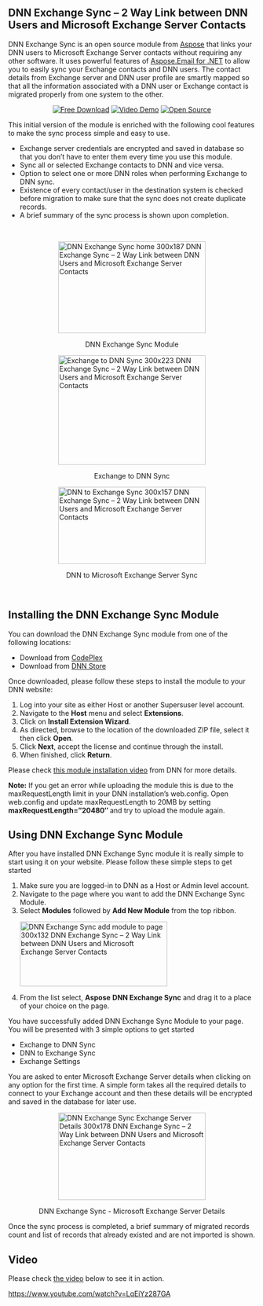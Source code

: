 <h2>DNN Exchange Sync &ndash; 2 Way Link between DNN Users and Microsoft Exchange Server Contacts</h2>
<div>
<p>DNN Exchange Sync is an open source module from <a href="http://www.aspose.com/"> Aspose</a> that links your DNN users to Microsoft Exchange Server contacts without requiring any other software. It uses powerful features of <a href="http://www.aspose.com/.net/email-component.aspx">Aspose.Email for .NET</a> to allow you to easily sync your Exchange contacts and DNN users. The contact details from Exchange server and DNN user profile are smartly mapped so that all the information associated with a DNN user or Exchange contact is migrated properly from one system to the other.</p>
<p style="text-align: center;"><a title="Free Download - DNN Exchange Sync" href="https://asposednn.codeplex.com/releases/view/125559"><img title="Free Download - DNN Exchange Sync" src="http://cdn.aspose.com/Images/marketplace/free-download-icon-aspose-mp.png" alt="Free Download" /></a> <a title="Video Demo - DNN Exchange Sync" href="https://www.youtube.com/watch?v=LqEiYz287GA"> <img title="Video Demo - DNN Exchange Sync" src="http://cdn.aspose.com/Images/marketplace/video-demo-icon-aspose-mp.png" alt="Video Demo" /></a> <a title="Source Code - DNN Exchange Sync" href="https://asposednn.codeplex.com/SourceControl/latest#Aspose.DNN.ExchangeSync/"> <img title="Source Code - DNN Exchange Sync" src="http://cdn.aspose.com/Images/marketplace/open-source-icon-aspose-mp.png" alt="Open Source" /></a></p>
<p>This initial version of the module is enriched with the following cool features to make the sync process simple and easy to use.</p>
<ul>
<li>Exchange server credentials are encrypted and saved in database so that you don&rsquo;t have to enter them every time you use this module.</li>
<li>Sync all or selected Exchange contacts to DNN and vice versa.</li>
<li>Option to select one or more DNN roles when performing Exchange to DNN sync.</li>
<li>Existence of every contact/user in the destination system is checked before migration to make sure that the sync does not create duplicate records.</li>
<li>A brief summary of the sync process is shown upon completion.</li>
</ul>
<p>&nbsp;</p>
<div id="attachment_15722"><a href="http://www.aspose.com/blogs/wp-content/uploads/2014/07/DNN-Exchange-Sync-home.png"><img style="display: block; margin-left: auto; margin-right: auto;" title="DNN Exchange Sync Module" src="http://www.aspose.com/blogs/wp-content/uploads/2014/07/DNN-Exchange-Sync-home-300x187.png" alt="DNN Exchange Sync home 300x187 DNN Exchange Sync &ndash; 2 Way Link between DNN Users and Microsoft Exchange Server Contacts" width="300" height="187" /></a>
<p style="text-align: center;">DNN Exchange Sync Module</p>
</div>
<div id="attachment_15723"><a href="http://www.aspose.com/blogs/wp-content/uploads/2014/07/Exchange-to-DNN-Sync.png"><img style="display: block; margin-left: auto; margin-right: auto;" title="Exchange to DNN Sync" src="http://www.aspose.com/blogs/wp-content/uploads/2014/07/Exchange-to-DNN-Sync-300x223.png" alt="Exchange to DNN Sync 300x223 DNN Exchange Sync &ndash; 2 Way Link between DNN Users and Microsoft Exchange Server Contacts" width="300" height="223" /></a>
<p style="text-align: center;">Exchange to DNN Sync</p>
</div>
<div id="attachment_15724"><a href="http://www.aspose.com/blogs/wp-content/uploads/2014/07/DNN-to-Exchange-Sync.png"><img style="display: block; margin-left: auto; margin-right: auto;" title="DNN to Exchange Sync" src="http://www.aspose.com/blogs/wp-content/uploads/2014/07/DNN-to-Exchange-Sync-300x157.png" alt="DNN to Exchange Sync 300x157 DNN Exchange Sync &ndash; 2 Way Link between DNN Users and Microsoft Exchange Server Contacts" width="300" height="157" /></a>
<p style="text-align: center;">DNN to Microsoft Exchange Server Sync</p>
</div>
<p>&nbsp;</p>
<h2>Installing the DNN Exchange Sync Module</h2>
<p>You can download the DNN Exchange Sync module from one of the following locations:</p>
<ul>
<li>Download from <a href="http://asposednn.codeplex.com/releases">CodePlex</a></li>
<li>Download from <a href="http://store.dnnsoftware.com/home/product-details/dnn-exchange-sync-2-way-link-between-dnn-and-microsoft-exchange-server"> DNN Store</a></li>
</ul>
<p>Once downloaded, please follow these steps to install the module to your DNN website:</p>
<ol>
<li>Log into your site as either Host or another Supersuser level account.</li>
<li>Navigate to the <strong>Host</strong> menu and select <strong>Extensions</strong>.</li>
<li>Click on <strong>Install Extension Wizard</strong>.</li>
<li>As directed, browse to the location of the downloaded ZIP file, select it then click <strong>Open</strong>.</li>
<li>Click <strong>Next</strong>, accept the license and continue through the install.</li>
<li>When finished, click <strong>Return</strong>.</li>
</ol>
<p>Please check <a href="http://www.dnnsoftware.com/community/learn/video-library/view-video/video/542/view/details/how-to-install-a-module-in-dotnetnuke-7"> this module installation video</a> from DNN for more details.</p>
<p><strong>Note:</strong> If you get an error while uploading the module this is due to the maxRequestLength limit in your DNN installation&rsquo;s web.config. Open web.config and update maxRequestLength to 20MB by setting <strong>maxRequestLength=&rdquo;20480&Prime; </strong>and try to upload the module again.</p>
<h2>Using DNN Exchange Sync Module</h2>
<p>After you have installed DNN Exchange Sync module it is really simple to start using it on your website. Please follow these simple steps to get started</p>
<ol>
<li>Make sure you are logged-in to DNN as a Host or Admin level account.</li>
<li>Navigate to the page where you want to add the DNN Exchange Sync Module.</li>
<li>Select <strong>Modules</strong> followed by <strong>Add New Module</strong> from the top ribbon.
<p><a href="http://www.aspose.com/blogs/wp-content/uploads/2014/07/DNN-Exchange-Sync-add-module-to-page.png"><img title="DNN Exchange Sync add module to page" src="http://www.aspose.com/blogs/wp-content/uploads/2014/07/DNN-Exchange-Sync-add-module-to-page-300x132.png" alt="DNN Exchange Sync add module to page 300x132 DNN Exchange Sync &ndash; 2 Way Link between DNN Users and Microsoft Exchange Server Contacts" width="300" height="132" /></a></p>
</li>
<li>From the list select, <strong>Aspose</strong> <strong>DNN Exchange Sync</strong> and drag it to a place of your choice on the page.</li>
</ol>
<p>You have successfully added DNN Exchange Sync Module to your page. You will be presented with 3 simple options to get started</p>
<ul>
<li>Exchange to DNN Sync</li>
<li>DNN to Exchange Sync</li>
<li>Exchange Settings</li>
</ul>
<p>You are asked to enter Microsoft Exchange Server details when clicking on any option for the first time. A simple form takes all the required details to connect to your Exchange account and then these details will be encrypted and saved in the database for later use.</p>
<div id="attachment_15721"><a href="http://www.aspose.com/blogs/wp-content/uploads/2014/07/DNN-Exchange-Sync-Exchange-Server-Details.png"><img style="display: block; margin-left: auto; margin-right: auto;" title="DNN Exchange Sync Exchange Server Details" src="http://www.aspose.com/blogs/wp-content/uploads/2014/07/DNN-Exchange-Sync-Exchange-Server-Details-300x178.png" alt="DNN Exchange Sync Exchange Server Details 300x178 DNN Exchange Sync &ndash; 2 Way Link between DNN Users and Microsoft Exchange Server Contacts" width="300" height="178" /></a>
<p style="text-align: center;">DNN Exchange Sync - Microsoft Exchange Server Details</p>
</div>
<p>Once the sync process is completed, a brief summary of migrated records count and list of records that already existed and are not imported is shown.</p>
<h2>Video</h2>
<p>Please check <a href="https://www.youtube.com/watch?v=LqEiYz287GA">the video</a> below to see it in action.</p>
<p><a href="https://www.youtube.com/watch?v=LqEiYz287GA">https://www.youtube.com/watch?v=LqEiYz287GA</a></p>
</div>